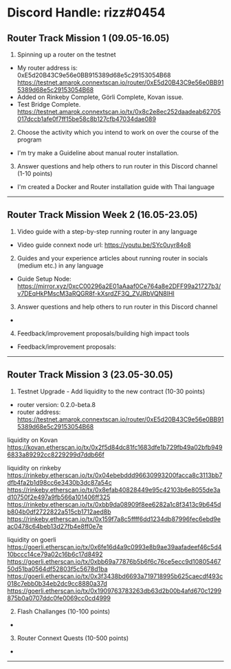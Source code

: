 # Discord Handle: rizz#0454
## Router Track Mission 1 (09.05-16.05)

1) Spinning up a router on the testnet
- My router address is: 0xE5d20B43C9e56e0BB915389d68e5c29153054B68
https://testnet.amarok.connextscan.io/router/0xE5d20B43C9e56e0BB915389d68e5c29153054B68
- Added on Rinkeby Complete, Görli Complete, Kovan issue.
- Test Bridge Complete.
https://testnet.amarok.connextscan.io/tx/0x8c2e8ec252daadeab62705017dccb1afe0f7ff15be58c8b127cfb47034dae089


2) Choose the activity which you intend to work on over the course of the program
- I'm try make a Guideline about manual router installation.


3) Answer questions and help others to run router in this Discord channel (1-10 points)
- I'm created a Docker and Router installation guide with Thai language 


---

## Router Track Mission Week 2 (16.05-23.05)


1) Video guide with a step-by-step running router in any language
- Video guide connext node url: https://youtu.be/SYc0uyr84o8

2) Guides and your experience articles about running router in socials (medium etc.) in any language
- Guide Setup Node: https://mirror.xyz/0xcC00296a2E01aAaaf0Ce764a8e2DFF99a21727b3/v7DEqHkPMscM3aRQGR8f-kXsrdZF3Q_ZVJRbVQN8lHI


3) Answer questions and help others to run router in this Discord channel
- 


4) Feedback/improvement proposals/building high impact tools
- Feedback/improvement proposals: 


---

## Router Track Mission 3 (23.05-30.05)

1) Testnet Upgrade - Add liquidity to the new contract (10-30 points)
- router version: 0.2.0-beta.8 
- router address: https://testnet.amarok.connextscan.io/router/0xE5d20B43C9e56e0BB915389d68e5c29153054B68


liquidity on Kovan
https://kovan.etherscan.io/tx/0x2f5d84dc81fc1683dfe1b729fb49a02bfb9496833a89292cc8229299d7ddb66f

liquidity on rinkeby
https://rinkeby.etherscan.io/tx/0x04ebebddd96630993200facca8c3113bb7dfb4fa2b1d98cc6e3430b3dc87a54c
https://rinkeby.etherscan.io/tx/0x8efab40828449e95c42103b6e8055de3ad10750f2e497a9fb566a101406ff325
https://rinkeby.etherscan.io/tx/0xbb9da08909f8ee6282a1c8f3413c9b645db804b0df2722822a515cb1712aed8b
https://rinkeby.etherscan.io/tx/0x159f7a8c5ffff6dd1234db87996fec6ebd9eac0478c64beb13d27fb4e8ff0e7e

liquidity on goerli
https://goerli.etherscan.io/tx/0x6fe16d4a9c0993e8b9ae39aafadeef46c5d410bccc14ce79a02c16b6c17d8492
https://goerli.etherscan.io/tx/0xbb69a77876b5b6f6c76ce5ecc9d1080546750d51ba0564df52803f5c5678d1ba
https://goerli.etherscan.io/tx/0x3f3438bd6693a719718995b625caecdf493c018c7ebb0b34eb2dc9cc8880a37d
https://goerli.etherscan.io/tx/0x1909763783263db63d2b00b4afd670c1299875b0a0707ddc0fe0069cc0cd4999

2) Flash Challanges (10-100 points)
- 

3) Router Connext Quests (10-500 points)
-

---
